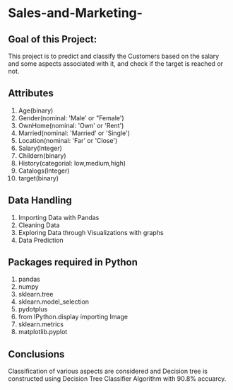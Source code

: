 # Sales-and-Marketing-

## Goal of this Project: 
This project is to predict and classify the Customers based on the salary and some aspects associated with it,
and check if the target is reached or not.

## Attributes
1)  Age(binary)
2)  Gender(nominal: 'Male' or "Female')
3)  OwnHome(nominal: 'Own' or 'Rent')
4)  Married(nominal: 'Married' or 'Single')
5)  Location(nominal: 'Far' or 'Close')
6)  Salary(Integer)
7)  Childern(binary)
8)  History(categorial: low,medium,high) 
9)  Catalogs(Integer) 
10) target(binary)

## Data Handling
1) Importing Data with Pandas
2) Cleaning Data
3) Exploring Data through Visualizations with graphs
4) Data Prediction

## Packages required in Python
1) pandas
2) numpy
3) sklearn.tree
4) sklearn.model_selection
5) pydotplus
6) from IPython.display importing Image
7) sklearn.metrics
8) matplotlib.pyplot

## Conclusions
Classification of various aspects are considered and Decision tree is constructed using Decision Tree Classifier
Algorithm with 90.8% accuarcy.
